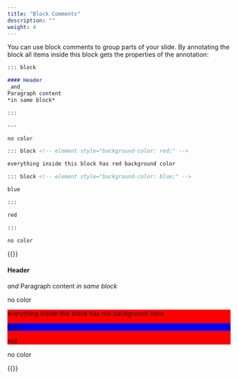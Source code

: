 ```yaml
---
title: "Block Comments"
description: ""
weight: 4
---
```


You can use block comments to group parts of your slide. By annotating the block all items inside this block gets the properties of the annotation:

```md
::: block

#### Header
_and_
Paragraph content
*in same block*

:::

---

no color

::: block <!-- element style="background-color: red;" -->

everything inside this block has red background color

::: block <!-- element style="background-color: blue;" -->

blue

:::

red

:::

no color
```

{{<revealjs theme="black" progress="true" controls="true">}}

<section><div class="block">

<h4 id="header">Header</h4>
<p><em>and</em>
Paragraph content
<em>in same block</em></p>
</div>
</section>

<section><p>no color</p>
<div class="block" style="background-color: red;"> <!-- -->

<p>everything inside this block has red background color</p>
<div class="block" style="background-color: blue;"> <!-- -->

<p>blue</p>
</div>

<p>red</p>
</div>

<p>no color</p>
</section>

{{</revealjs>}}
